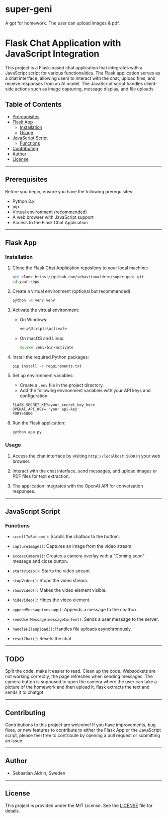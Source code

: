 # super-geni
A gpt for homework. The user can upload images &amp; pdf.



# Flask Chat Application with JavaScript Integration

This project is a Flask-based chat application that integrates with a JavaScript script for various functionalities. The Flask application serves as a chat interface, allowing users to interact with the chat, upload files, and receive responses from an AI model. The JavaScript script handles client-side actions such as image capturing, message display, and file uploads.

## Table of Contents

- [Prerequisites](#prerequisites)
- [Flask App](#flask-app)
  - [Installation](#installation)
  - [Usage](#usage)
- [JavaScript Script](#javascript-script)
  - [Functions](#functions)
- [Contributing](#contributing)
- [Author](#author)
- [License](#license)

---

## Prerequisites

Before you begin, ensure you have the following prerequisites:

- Python 3.x
- pip
- Virtual environment (recommended)
- A web browser with JavaScript support
- Access to the Flask Chat Application

---

## Flask App

### Installation

1. Clone the Flask Chat Application repository to your local machine:

   ```bash
   git clone https://github.com/sebastianaldrin/super-geni.git
   cd your-repo
   ```

2. Create a virtual environment (optional but recommended):

   ```bash
   python -m venv venv
   ```

3. Activate the virtual environment:

   - On Windows:

     ```bash
     venv\Scripts\activate
     ```

   - On macOS and Linux:

     ```bash
     source venv/bin/activate
     ```

4. Install the required Python packages:

   ```bash
   pip install -r requirements.txt
   ```

5. Set up environment variables:

   - Create a `.env` file in the project directory.
   - Add the following environment variables with your API keys and configuration:

   ```dotenv
   FLASK_SECRET_KEY=your_secret_key_here
   OPENAI_API_KEY= 'your api-key'
   PORT=5000
   ```

6. Run the Flask application:

   ```bash
   python app.py
   ```

### Usage

1. Access the chat interface by visiting `http://localhost:5000` in your web browser.

2. Interact with the chat interface, send messages, and upload images or PDF files for text extraction.

3. The application integrates with the OpenAI API for conversation responses.

---

## JavaScript Script

### Functions

- `scrollToBottom()`: Scrolls the chatbox to the bottom.

- `captureImage()`: Captures an image from the video stream.

- `accessCamera()`: Creates a camera overlay with a "Coming soon" message and close button.

- `startVideo()`: Starts the video stream.

- `stopVideo()`: Stops the video stream.

- `showVideo()`: Makes the video element visible.

- `hideVideo()`: Hides the video element.

- `appendMessage(message)`: Appends a message to the chatbox.

- `sendUserMessage(messageContent)`: Sends a user message to the server.

- `handleFileUpload()`: Handles file uploads asynchronously.

- `resetChat()`: Resets the chat.

---

## TODO
Split the code, make it easier to read.
Clean up the code.
Websockets are not working correctly, the page refreshes when sending messages.
The camera button is supposed to open the camera where the user can take a picture of the homework and then upload it, flask extracts the text and sends it to chatgpt.

---

## Contributing

Contributions to this project are welcome! If you have improvements, bug fixes, or new features to contribute to either the Flask App or the JavaScript script, please feel free to contribute by opening a pull request or submitting an issue.

---

## Author

- Sebastian Aldrin, Sweden

---

## License

This project is provided under the MIT License. See the [LICENSE](LICENSE) file for details.
